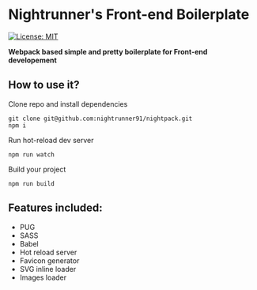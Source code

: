 # Nightrunner's Front-end Boilerplate

[![License: MIT](https://img.shields.io/github/license/impulse/webpack4-pug-sass-example.svg?style=flat-square)](https://opensource.org/licenses/MIT)

**Webpack based simple and pretty boilerplate for Front-end developement**

## How to use it?

Clone repo and install dependencies
```
git clone git@github.com:nightrunner91/nightpack.git
npm i
```
Run hot-reload dev server
```
npm run watch
```
Build your project
```
npm run build
```

## Features included:

- PUG
- SASS
- Babel
- Hot reload server
- Favicon generator
- SVG inline loader
- Images loader
